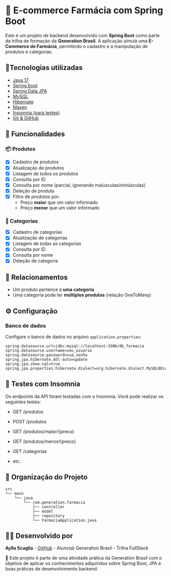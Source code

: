 # 💊 E-commerce Farmácia com Spring Boot

Este é um projeto de backend desenvolvido com **Spring Boot** como parte da trilha de formação da **Generation Brasil**. A aplicação simula uma **E-Commerce de Farmácia**, permitindo o cadastro e a manipulação de produtos e categorias.


## 🚀Tecnologias utilizadas 

 - [Java 17](https://www.oracle.com/java/technologies/javase/jdk17-archive-downloads.html)
 - [Spring boot](https://spring.io/projects/spring-boot)
 - [Spring Data JPA](https://spring.io/projects/spring-data-jpa)
 - [MySQL](https://www.mysql.com/)
 - [Hibernate](https://www.devmedia.com.br/guia/hibernate/38312)
 - [Maven](https://maven.apache.org/)
 - [Insomnia (para testes)](https://insomnia.rest/)
 - [Git & GitHub](https://docs.github.com/en/get-started/using-git/about-git)



## 📌 Funcionalidades

### 📦 Produtos
- [x] Cadastro de produtos
- [x] Atualização de produtos
- [x] Listagem de todos os produtos
- [x] Consulta por ID
- [x] Consulta por nome (parcial, ignorando maiúsculas/minúsculas)
- [x] Deleção de produto
- [x] Filtro de produtos por:
  - Preço **maior** que um valor informado
  - Preço **menor** que um valor informado

### 🧩 Categorias
- [x] Cadastro de categorias
- [x] Atualização de categorias
- [x] Listagem de todas as categorias
- [x] Consulta por ID
- [x] Consulta por nome
- [x] Deleção de categoria

## 🔗 Relacionamentos
- Um produto pertence a **uma categoria**
- Uma categoria pode ter **múltiplos produtos** (relação OneToMany)
## ⚙️ Configuração

### Banco de dados
Configure o banco de dados no arquivo `application.properties`:

```properties
spring.datasource.url=jdbc:mysql://localhost:3306/db_farmacia
spring.datasource.username=seu_usuario
spring.datasource.password=sua_senha
spring.jpa.hibernate.ddl-auto=update
spring.jpa.show-sql=true
spring.jpa.properties.hibernate.dialect=org.hibernate.dialect.MySQL8Dialect
```


## 🧪 Testes com Insomnia
Os endpoints da API foram testadas com o Insomnia. Você pode realizar os seguintes testes:

- GET /produtos

- POST /produtos

- GET /produtos/maior/{preco}

- GET /produtos/menor/{preco}

- GET /categorias

- etc.

## 📁 Organização do Projeto
```
src
└── main
    └── java
        └── com.generation.farmacia
            ├── controller
            ├── model
            ├── repository
            └── FarmaciaApplication.java

```
## 🧑‍💻 Desenvolvido por
**Aylla Scaglia** -
[GitHub](https://github.com/scaglia-aylla1) -
Aluno(a) Generation Brasil - Trilha FullStack

📌 Este projeto é parte de uma atividade prática da Generation Brasil com o objetivo de aplicar os conhecimentos adquiridos sobre Spring Boot, JPA e boas práticas de desenvolvimento backend.
